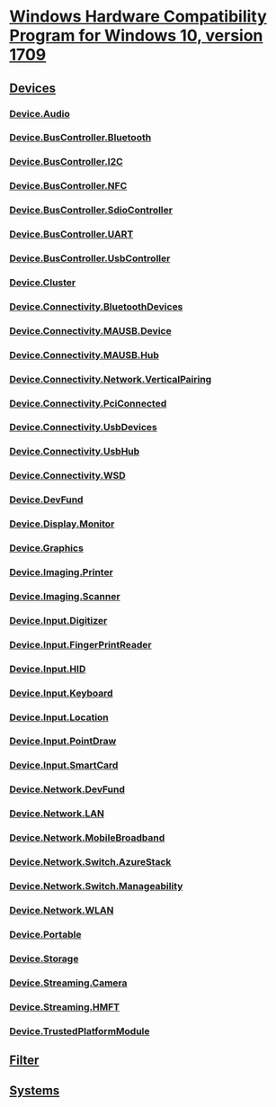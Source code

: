 # [Windows Hardware Compatibility Program for Windows 10, version 1709](index.md)
## [Devices](device.md)
### [Device.Audio](device-audio.md)
### [Device.BusController.Bluetooth](device-buscontroller-bluetooth.md)
### [Device.BusController.I2C](device-buscontroller-i2c.md)
### [Device.BusController.NFC](device-buscontroller-nfc.md)
### [Device.BusController.SdioController](device-buscontroller-sdiocontroller.md)
### [Device.BusController.UART](device-buscontroller-uart.md)
### [Device.BusController.UsbController](device-buscontroller-usbcontroller.md)
### [Device.Cluster](device-cluster.md)
### [Device.Connectivity.BluetoothDevices](device-connectivity-bluetoothdevices.md)
### [Device.Connectivity.MAUSB.Device](device-connectivity-mausb-device.md)
### [Device.Connectivity.MAUSB.Hub](device-connectivity-mausb-hub.md)
### [Device.Connectivity.Network.VerticalPairing](device-connectivity-network-verticalpairing.md)
### [Device.Connectivity.PciConnected](device-connectivity-pciconnected.md)
### [Device.Connectivity.UsbDevices](device-connectivity-usbdevices.md)
### [Device.Connectivity.UsbHub](device-connectivity-usbhub.md)
### [Device.Connectivity.WSD](device-connectivity-wsd.md)
### [Device.DevFund](device-devfund.md)
### [Device.Display.Monitor](device-display-monitor.md)
### [Device.Graphics](device-graphics.md)
### [Device.Imaging.Printer](device-imaging-printer.md)
### [Device.Imaging.Scanner](device-imaging-scanner.md)
### [Device.Input.Digitizer](device-input-digitizer.md)
### [Device.Input.FingerPrintReader](device-input-fingerprintreader.md)
### [Device.Input.HID](device-input-hid.md)
### [Device.Input.Keyboard](device-input-keyboard.md)
### [Device.Input.Location](device-input-location.md)
### [Device.Input.PointDraw](device-input-pointdraw.md)
### [Device.Input.SmartCard](device-input-smartcard.md)
### [Device.Network.DevFund](device-network-devfund.md)
### [Device.Network.LAN](device-network-lan.md)
### [Device.Network.MobileBroadband](device-network-mobilebroadband.md)
### [Device.Network.Switch.AzureStack](device-network-switch-azurestack.md)
### [Device.Network.Switch.Manageability](device-network-switch-manageability.md)
### [Device.Network.WLAN](device-network-wlan.md)
### [Device.Portable](device-portable.md)
### [Device.Storage](device-storage.md)
### [Device.Streaming.Camera](device-streaming-camera.md)
### [Device.Streaming.HMFT](device-streaming-hmft.md)
### [Device.TrustedPlatformModule](device-trustedplatformmodule.md)
## [Filter](filter.md)
## [Systems](systems.md)